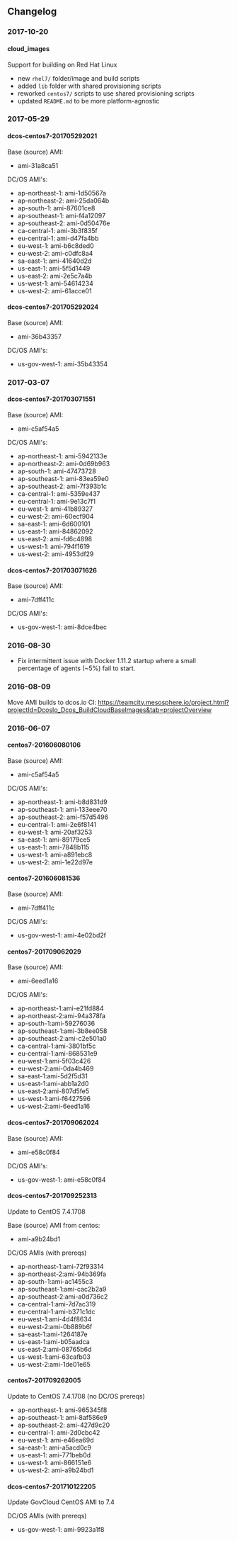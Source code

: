 ## Changelog

### 2017-10-20

#### cloud_images

Support for building on Red Hat Linux
* new `rhel7/` folder/image and build scripts
* added `lib` folder with shared provisioning scripts
* reworked `centos7/` scripts to use shared provisioning scripts
* updated `README.md` to be more platform-agnostic

### 2017-05-29

#### dcos-centos7-201705292021

Base (source) AMI:
* ami-31a8ca51

DC/OS AMI's:
* ap-northeast-1: ami-1d50567a
* ap-northeast-2: ami-25da064b
* ap-south-1: ami-87601ce8
* ap-southeast-1: ami-f4a12097
* ap-southeast-2: ami-0d50476e
* ca-central-1: ami-3b3f835f
* eu-central-1: ami-d47fa4bb
* eu-west-1: ami-b6c8ded0
* eu-west-2: ami-c0dfc8a4
* sa-east-1: ami-41640d2d
* us-east-1: ami-5f5d1449
* us-east-2: ami-2e5c7a4b
* us-west-1: ami-54614234
* us-west-2: ami-61acce01

#### dcos-centos7-201705292024

Base (source) AMI:
* ami-36b43357

DC/OS AMI's:
* us-gov-west-1: ami-35b43354

### 2017-03-07

#### dcos-centos7-201703071551

Base (source) AMI:
* ami-c5af54a5

DC/OS AMI's:
* ap-northeast-1: ami-5942133e
* ap-northeast-2: ami-0d69b963
* ap-south-1: ami-47473728
* ap-southeast-1: ami-83ea59e0
* ap-southeast-2: ami-7f393b1c
* ca-central-1: ami-5359e437
* eu-central-1: ami-9e13c7f1
* eu-west-1: ami-41b89327
* eu-west-2: ami-60ecf904
* sa-east-1: ami-6d600101
* us-east-1: ami-84862092
* us-east-2: ami-fd6c4898
* us-west-1: ami-794f1619
* us-west-2: ami-4953df29

#### dcos-centos7-201703071626

Base (source) AMI:
* ami-7dff411c

DC/OS AMI's:
* us-gov-west-1: ami-8dce4bec

### 2016-08-30

* Fix intermittent issue with Docker 1.11.2 startup where a small percentage of agents (~5%) fail to start.

### 2016-08-09

Move AMI builds to dcos.io CI: https://teamcity.mesosphere.io/project.html?projectId=DcosIo_Dcos_BuildCloudBaseImages&tab=projectOverview

### 2016-06-07

#### centos7-201606080106

Base (source) AMI:
* ami-c5af54a5

DC/OS AMI's:
* ap-northeast-1: ami-b8d831d9
* ap-southeast-1: ami-133eee70
* ap-southeast-2: ami-f57d5496
* eu-central-1: ami-2e6f8141
* eu-west-1: ami-20af3253
* sa-east-1: ami-89179ce5
* us-east-1: ami-7848b115
* us-west-1: ami-a891ebc8
* us-west-2: ami-1e22d97e

#### centos7-201606081536

Base (source) AMI:
* ami-7dff411c

DC/OS AMI's:
* us-gov-west-1: ami-4e02bd2f

#### centos7-201709062029

Base (source) AMI:
* ami-6eed1a16

DC/OS AMI's:
* ap-northeast-1:ami-e21fd884
* ap-northeast-2:ami-94a378fa
* ap-south-1:ami-59276036
* ap-southeast-1:ami-3b8ee058
* ap-southeast-2:ami-c2e501a0
* ca-central-1:ami-3801bf5c
* eu-central-1:ami-868531e9
* eu-west-1:ami-5f03c426
* eu-west-2:ami-0da4b469
* sa-east-1:ami-5d2f5d31
* us-east-1:ami-abb1a2d0
* us-east-2:ami-807d5fe5
* us-west-1:ami-f6427596
* us-west-2:ami-6eed1a16

#### dcos-centos7-201709062024

Base (source) AMI:
* ami-e58c0f84

DC/OS AMI's:
* us-gov-west-1: ami-e58c0f84

#### dcos-centos7-201709252313

Update to CentOS 7.4.1708

Base (source) AMI from centos:
* ami-a9b24bd1

DC/OS AMIs (with prereqs)

* ap-northeast-1:ami-72f93314
* ap-northeast-2:ami-94b369fa
* ap-south-1:ami-ac1455c3
* ap-southeast-1:ami-cac2b2a9
* ap-southeast-2:ami-a0d736c2
* ca-central-1:ami-7d7ac319
* eu-central-1:ami-b371c1dc
* eu-west-1:ami-4d4f8634
* eu-west-2:ami-0b889b6f
* sa-east-1:ami-1264187e
* us-east-1:ami-b05aadca
* us-east-2:ami-08765b6d
* us-west-1:ami-63cafb03
* us-west-2:ami-1de01e65

#### centos7-201709262005

Update to CentOS 7.4.1708 (no DC/OS prereqs)

* ap-northeast-1: ami-965345f8
* ap-southeast-1: ami-8af586e9
* ap-southeast-2: ami-427d9c20
* eu-central-1: ami-2d0cbc42
* eu-west-1: ami-e46ea69d
* sa-east-1: ami-a5acd0c9
* us-east-1: ami-771beb0d
* us-west-1: ami-866151e6
* us-west-2: ami-a9b24bd1

#### dcos-centos7-201710122205

Update GovCloud CentOS AMI to 7.4

DC/OS AMIs (with prereqs)

* us-gov-west-1: ami-9923a1f8

